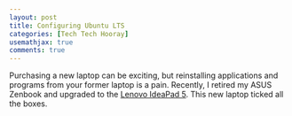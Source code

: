 ```yaml
---
layout: post
title: Configuring Ubuntu LTS
categories: [Tech Tech Hooray]
usemathjax: true
comments: true
---
```


Purchasing a new laptop can be exciting, but reinstalling applications and programs from your former laptop is a pain. Recently, I retired my ASUS Zenbook and upgraded to the [Lenovo IdeaPad 5](https://www.bestbuy.ca/en-ca/product/lenovo-ideapad-5-15-6-laptop-abyss-blue-amd-ryzen-7-5700u-512gb-ssd-16gb-ram-windows-11/15701037?cmp=seo-15701037&cmp=knc-s-71700000068294177&gclid=EAIaIQobChMI943xidet9wIVj21vBB2HvgKEEAQYASABEgI1LfD_BwE&gclsrc=aw.ds). This new laptop ticked all the boxes.
